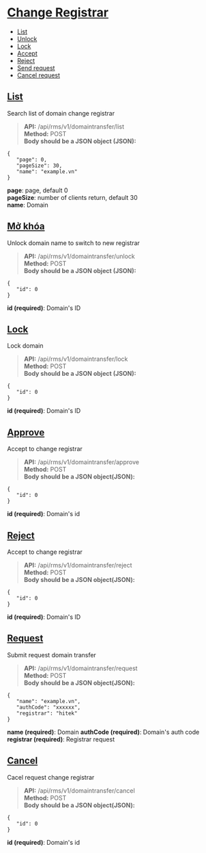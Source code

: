 # [Change Registrar](#domaintransfer)
* [List](#danh-sách)
* [Unlock](#mở-khóa)
* [Lock](#khóa)
* [Accept](#chấp-nhận)
* [Reject](#từ-chối)
* [Send request](#gửi-yêu-cầu)
* [Cancel request](#hủy-bỏ-yêu-cầu)
## [List](#search)
Search list of domain change registrar 
> **API:** /api/rms/v1/domaintransfer/list  
> **Method:** POST  
> **Body should be a JSON object (JSON):**   
```
{
   "page": 0,
   "pageSize": 30,
   "name": "example.vn"
}
```
**page**: page, default 0  
**pageSize**: number of clients return, default 30  
**name**: Domain  

## [Mở khóa](#unlock)
Unlock domain name to switch to new registrar
> **API:** /api/rms/v1/domaintransfer/unlock  
> **Method:** POST  
> **Body should be a JSON object (JSON):**   
```
{
   "id": 0
}
```
**id (required)**: Domain's ID  

## [Lock](#lock)
Lock domain
> **API:** /api/rms/v1/domaintransfer/lock  
> **Method:** POST  
> **Body should be a JSON object (JSON):**   
```
{
   "id": 0
}
```
**id (required)**: Domain's ID  

## [Approve](#approve)
Accept to change registrar
> **API:** /api/rms/v1/domaintransfer/approve  
> **Method:** POST  
> **Body should be a JSON object(JSON):**   
```
{
   "id": 0
}
```
**id (required)**: Domain's id  

## [Reject](#reject)
Accept to change registrar
> **API:** /api/rms/v1/domaintransfer/reject  
> **Method:** POST  
> **Body should be a JSON object(JSON):**   
```
{
   "id": 0
}
```
**id (required)**: Domain's ID

## [Request](#request)
Submit request domain transfer
> **API:** /api/rms/v1/domaintransfer/request  
> **Method:** POST  
> **Body should be a JSON object(JSON):**   
```
{
   "name": "example.vn",
   "authCode": "xxxxxx",
   "registrar": "hitek"
}
```
**name (required)**: Domain
**authCode (required)**: Domain's auth code
**registrar (required)**: Registrar request

## [Cancel](#cancel)
Cacel request change registrar
> **API:** /api/rms/v1/domaintransfer/cancel  
> **Method:** POST  
> **Body should be a JSON object(JSON):**   
```
{
   "id": 0
}
```
**id (required)**: Domain's id
